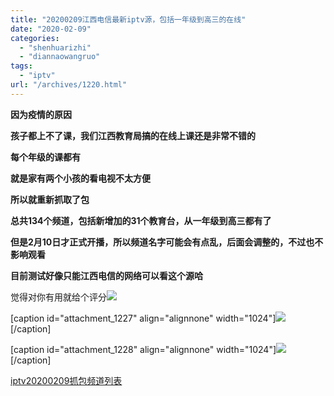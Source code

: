 ```yaml
---
title: "20200209江西电信最新iptv源，包括一年级到高三的在线"
date: "2020-02-09"
categories: 
  - "shenhuarizhi"
  - "diannaowangruo"
tags: 
  - "iptv"
url: "/archives/1220.html"
---
```


**因为疫情的原因**

**孩子都上不了课，我们江西教育局搞的在线上课还是非常不错的**

**每个年级的课都有**

**就是家有两个小孩的看电视不太方便**

**所以就重新抓取了包**

**总共134个频道，包括新增加的31个教育台，从一年级到高三都有了**

**但是2月10日才正式开播，所以频道名字可能会有点乱，后面会调整的，不过也不影响观看**

**目前测试好像只能江西电信的网络可以看这个源哈**

觉得对你有用就给个评分![](https://www.right.com.cn/forum/static/image/smiley/default/smile.gif)

\[caption id="attachment\_1227" align="alignnone" width="1024"\][![](http://img-cloud.zhoujie218.top/wp-content/uploads/2020/02/20200209江西电信最新iptv源，包括一年级到高三的在线20200209-1024x561.png)](http://img-cloud.zhoujie218.top/wp-content/uploads/2020/02/20200209江西电信最新iptv源，包括一年级到高三的在线20200209.png) \[/caption\]

\[caption id="attachment\_1228" align="alignnone" width="1024"\][![](http://img-cloud.zhoujie218.top/wp-content/uploads/2020/02/20200209江西电信最新iptv源，包括一年级到高三的在线20200209-1-1024x559.png)](http://img-cloud.zhoujie218.top/wp-content/uploads/2020/02/20200209江西电信最新iptv源，包括一年级到高三的在线20200209-1.png) \[/caption\]

[iptv20200209抓包频道列表](http://img-cloud.zhoujie218.top/wp-content/uploads/2020/02/iptv20200209抓包频道列表.txt)
